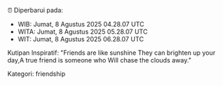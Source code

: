 ⏰ Diperbarui pada:
- WIB: Jumat, 8 Agustus 2025 04.28.07 UTC
- WITA: Jumat, 8 Agustus 2025 05.28.07 UTC
- WIT: Jumat, 8 Agustus 2025 06.28.07 UTC

Kutipan Inspiratif:
"Friends are like sunshine They can brighten up your day,A true friend is someone who Will chase the clouds away."


Kategori: friendship

